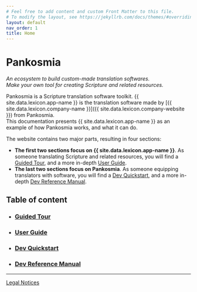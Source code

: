 ```yaml
---
# Feel free to add content and custom Front Matter to this file.
# To modify the layout, see https://jekyllrb.com/docs/themes/#overriding-theme-defaults
layout: default
nav_order: 1
title: Home
---
```

# Pankosmia

*An ecosystem to build custom-made translation softwares.  
Make your own tool for creating Scripture and related resources.*

Pankosmia is a Scripture translation software toolkit. {{ site.data.lexicon.app-name }} is the translation software made by [{{ site.data.lexicon.company-name }}]({{ site.data.lexicon.company-website }}) from Pankosmia.  
This documentation presents {{ site.data.lexicon.app-name }} as an example of how Pankosmia works, and what it can do.

The website contains two major parts, resulting in four sections:
* **The first two sections focus on {{ site.data.lexicon.app-name }}**. As someone translating Scripture and related resources, you will find a [Guided Tour](./docs/guided-tour/index.md), and a more in-depth [User Guide](./docs/user-guide/index.md).
* **The last two sections focus on Pankosmia**. As someone equipping translators with software, you will find a [Dev Quickstart](./docs/dev-quickstart/index.md), and a more in-depth [Dev Reference Manual](./docs/dev-reference-manual/index.md).

## Table of content

* ### [Guided Tour](./docs/guided-tour/index.md)

* ### [User Guide](./docs/user-guide/index.md)

* ### [Dev Quickstart](./docs/dev-quickstart/index.md)

* ### [Dev Reference Manual](./docs/dev-reference-manual/index.md)

---
[Legal Notices](./legal-notices/)
